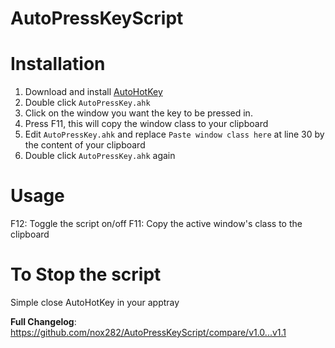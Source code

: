 # AutoPressKeyScript

# Installation
1. Download and install [AutoHotKey](https://www.autohotkey.com/)
2. Double click `AutoPressKey.ahk`
3. Click on the window you want the key to be pressed in.
4. Press F11, this will copy the window class to your clipboard
5. Edit `AutoPressKey.ahk` and replace `Paste window class here` at line 30 by the content of your clipboard
6. Double click `AutoPressKey.ahk` again

# Usage
F12: Toggle the script on/off
F11: Copy the active window's class to the clipboard

# To Stop the script
Simple close AutoHotKey in your apptray

**Full Changelog**: https://github.com/nox282/AutoPressKeyScript/compare/v1.0...v1.1
